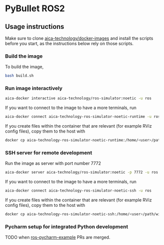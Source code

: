 # PyBullet ROS2

## Usage instructions

Make sure to clone [aica-technology/docker-images](https://github.com/aica-technology/docker-images) and install the
scripts before you start, as the instructions below rely on those scripts.

### Build the image

To build the image,

```bash
bash build.sh
```

### Run image interactively

```bash
aica-docker interactive aica-technology/ros-simulator:noetic -u ros
```

If you want to connect to the image to have a more terminals, run

```bash
aica-docker connect aica-technology-ros-simulator-noetic-runtime -u ros
```

If you create files within the container that are relevant (for example RViz config files), copy them to the host with

```bash
docker cp aica-technology-ros-simulator-noetic-runtime:/home/<user>/path/within/container/ /host/path/target
```

### SSH server for remote development

Run the image as server with port number 7772

```bash
aica-docker server aica-technology/ros-simulator:noetic -p 7772 -u ros
```

If you want to connect to the image to have a more terminals, run

```bash
aica-docker connect aica-technology-ros-simulator-noetic-ssh -u ros
```

If you create files within the container that are relevant (for example RViz config files), copy them to the host with

```bash
docker cp aica-technology-ros-simulator-noetic-ssh:/home/<user>/path/within/container/ /host/path/target
```

### Pycharm setup for integrated Python development

TODO when [ros-pycharm-example](https://github.com/domire8/ros-pycharm-example) PRs are merged.
